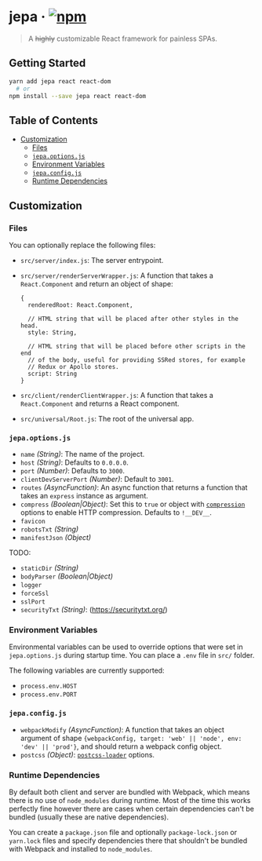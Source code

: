 # jepa · [![npm](https://img.shields.io/npm/v/jepa.svg)](https://npm.im/jepa)

> A ~~highly~~ customizable React framework for painless SPAs.

## Getting Started

```sh
yarn add jepa react react-dom
  # or
npm install --save jepa react react-dom
```

## Table of Contents

*   [Customization](#customization)
    *   [Files](#files)
    *   [`jepa.options.js`](#jepaoptionsjs)
    *   [Environment Variables](#environment-variables)
    *   [`jepa.config.js`](#jepaconfigjs)
    *   [Runtime Dependencies](#runtime-dependencies)

## Customization

### Files

You can optionally replace the following files:

*   `src/server/index.js`: The server entrypoint.
*   `src/server/renderServerWrapper.js`: A function that takes a
    `React.Component` and return an object of shape:

    ```
    {
      renderedRoot: React.Component,

      // HTML string that will be placed after other styles in the head.
      style: String,

      // HTML string that will be placed before other scripts in the end
      // of the body, useful for providing SSRed stores, for example
      // Redux or Apollo stores.
      script: String
    }
    ```

*   `src/client/renderClientWrapper.js`: A function that takes a
    `React.Component` and returns a React component.
*   `src/universal/Root.js`: The root of the universal app.

### `jepa.options.js`

*   `name` _(String)_: The name of the project.
*   `host` _(String)_: Defaults to `0.0.0.0`.
*   `port` _(Number)_: Defaults to `3000`.
*   `clientDevServerPort` _(Number)_: Default to `3001`.
*   `routes` _(AsyncFunction)_: An async function that returns a function
    that takes an `express` instance as argument.
*   `compress` _(Boolean|Object)_: Set this to `true` or object with
    [`compression`](https://github.com/expressjs/compression) options
    to enable HTTP compression. Defaults to `!__DEV__`.
*   `favicon`
*   `robotsTxt` _(String)_
*   `manifestJson` _(Object)_

TODO:

*   `staticDir` _(String)_
*   `bodyParser` _(Boolean|Object)_
*   `logger`
*   `forceSsl`
*   `sslPort`
*   `securityTxt` _(String)_: (https://securitytxt.org/)

### Environment Variables

Environmental variables can be used to override options that were set in
`jepa.options.js` during startup time. You can place a `.env` file in
`src/` folder.

The following variables are currently supported:

*   `process.env.HOST`
*   `process.env.PORT`

### `jepa.config.js`

*   `webpackModify` _(AsyncFunction)_: A function that takes an object
    argument of shape `{webpackConfig, target: 'web' || 'node', env: 'dev' || 'prod'}`,
    and should return a webpack config object.
*   `postcss` _(Object)_: [`postcss-loader`](https://github.com/postcss/postcss-loader) options.

### Runtime Dependencies

By default both client and server are bundled with Webpack, which means
there is no use of `node_modules` during runtime. Most of the time this
works perfectly fine however there are cases when certain dependencies
can't be bundled (usually these are native dependencies).

You can create a `package.json` file and optionally `package-lock.json`
or `yarn.lock` files and specify dependencies there that shouldn't be
bundled with Webpack and installed to `node_modules`.
